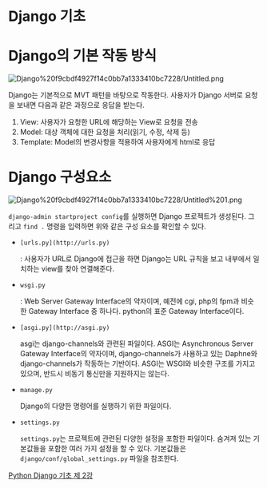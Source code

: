 # Django 기초

# Django의 기본 작동 방식

![Django%20f9cbdf4927f14c0bb7a1333410bc7228/Untitled.png](Django%20f9cbdf4927f14c0bb7a1333410bc7228/Untitled.png)

Django는 기본적으로 MVT 패턴을 바탕으로 작동한다. 사용자가 Django 서버로 요청을 보내면 다음과 같은 과정으로 응답을 받는다.

1. View: 사용자가 요청한 URL에 해당하는 View로 요청을 전송
2. Model: 대상 객체에 대한 요청을 처리(읽기, 수정, 삭제 등)
3. Template: Model의 변경사항을 적용하여 사용자에게 html로 응답

# Django 구성요소

![Django%20f9cbdf4927f14c0bb7a1333410bc7228/Untitled%201.png](Django%20f9cbdf4927f14c0bb7a1333410bc7228/Untitled%201.png)

`django-admin startproject config`를 실행하면 Django 프로젝트가 생성된다. 그리고 `find .` 명령을 입력하면 위와 같은 구성 요소를 확인할 수 있다.

- `[urls.py](http://urls.py)`

    : 사용자가 URL로 Django에 접근을 하면 Django는 URL 규칙을 보고 내부에서 일치하는 view를 찾아 연결해준다.

- `wsgi.py`

    : Web Server Gateway Interface의 약자이며, 예전에 cgi, php의 fpm과 비슷한 Gateway Interface 중 하나다. python의 표준 Gateway Interface이다.

- `[asgi.py](http://asgi.py)`

    asgi는 django-channels와 관련된 파일이다. ASGI는 Asynchronous Server Gateway Interface의 약자이며, django-channels가 사용하고 있는 Daphne와 django-channels가 작동하는 기반이다. ASGI는 WSGI와 비슷한 구조를 가지고 있으며, 반드시 비동기 통신만을 지원하지는 않는다.

- `manage.py`

    Django의 다양한 명령어를 실행하기 위한 파일이다.

- `settings.py`

    `settings.py`는 프로젝트에 관련된 다양한 설정을 포함한 파일이다. 숨겨져 있는 기본값들을 포함한 여러 가지 설정을 할 수 있다. 기본값들은 `django/conf/global_settings.py` 파일을 참조한다.

[Python Django 기초 제 2강](https://velog.io/@vlvksbdof12/Python-Django-%EA%B8%B0%EC%B4%88-%EC%A0%9C-2%EA%B0%95)